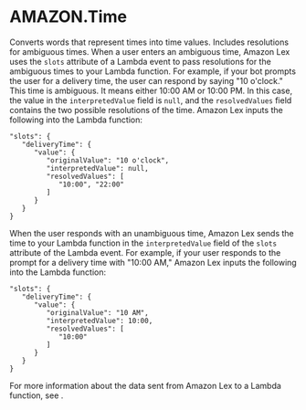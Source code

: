 # AMAZON\.Time<a name="built-in-slot-time"></a>

Converts words that represent times into time values\. Includes resolutions for ambiguous times\. When a user enters an ambiguous time, Amazon Lex uses the `slots` attribute of a Lambda event to pass resolutions for the ambiguous times to your Lambda function\. For example, if your bot prompts the user for a delivery time, the user can respond by saying "10 o'clock\." This time is ambiguous\. It means either 10:00 AM or 10:00 PM\. In this case, the value in the `interpretedValue` field is `null`, and the `resolvedValues` field contains the two possible resolutions of the time\. Amazon Lex inputs the following into the Lambda function:

```
"slots": {
   "deliveryTime": {
      "value": {
         "originalValue": "10 o'clock",
         "interpretedValue": null,
         "resolvedValues": [
            "10:00", "22:00"
         ]
      }
   }
}
```

When the user responds with an unambiguous time, Amazon Lex sends the time to your Lambda function in the `interpretedValue` field of the `slots` attribute of the Lambda event\. For example, if your user responds to the prompt for a delivery time with "10:00 AM," Amazon Lex inputs the following into the Lambda function:

```
"slots": {
   "deliveryTime": {
      "value": {
         "originalValue": "10 AM",
         "interpretedValue": 10:00,
         "resolvedValues": [
            "10:00"
         ]
      }
   }
}
```

For more information about the data sent from Amazon Lex to a Lambda function, see \.